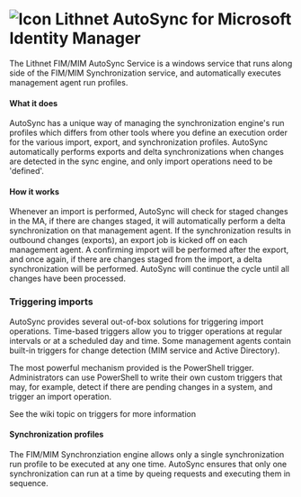 # ![Icon](https://github.com/lithnet/miis-autosync/wiki/images/change-sync.png) Lithnet AutoSync for Microsoft Identity Manager

The Lithnet FIM/MIM AutoSync Service is a windows service that runs along side of the FIM/MIM Synchronization service, and automatically executes management agent run profiles.

#### What it does 
AutoSync has a unique way of managing the synchronization engine's run profiles which differs from other tools where you define an execution order for the various import, export, and synchronization profiles. AutoSync automatically performs exports and delta synchronizations when changes are detected in the sync engine, and only import operations need to be 'defined'.

#### How it works
Whenever an import is performed, AutoSync will check for staged changes in the MA, if there are changes staged, it will automatically perform a delta synchronization on that management agent. If the synchronization results in outbound changes (exports), an export job is kicked off on each management agent. A confirming import will be performed after the export, and once again, if there are changes staged from the import, a delta synchronization will be performed. AutoSync will continue the cycle until all changes have been processed. 

### Triggering imports
AutoSync provides several out-of-box solutions for triggering import operations. Time-based triggers allow you to trigger operations at regular intervals or at a scheduled day and time. Some management agents contain built-in triggers for change detection (MIM service and Active Directory).

The most powerful mechanism provided is the PowerShell trigger. Administrators can use PowerShell to write their own custom triggers that may, for example, detect if there are pending changes in a system, and trigger an import operation.

See the wiki topic on triggers for more information

#### Synchronization profiles
The FIM/MIM Synchronziation engine allows only a single synchronization run profile to be executed at any one time. AutoSync ensures that only one synchronization can run at a time by queing requests and executing them in sequence.

